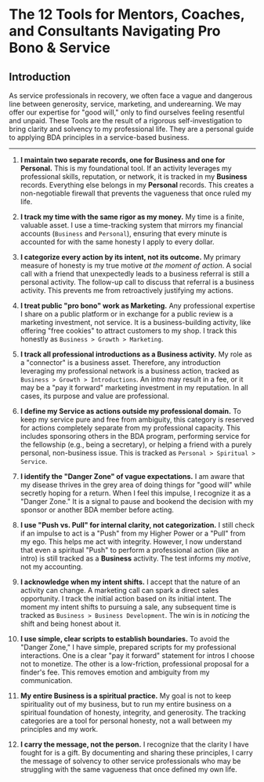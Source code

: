 # The 12 Tools for Mentors, Coaches, and Consultants Navigating Pro Bono & Service

## Introduction

As service professionals in recovery, we often face a vague and dangerous line between generosity, service, marketing, and underearning. 
We may offer our expertise for "good will," only to find ourselves feeling resentful and unpaid. 
These Tools are the result of a rigorous self-investigation to bring clarity and solvency to my professional life. 
They are a personal guide to applying BDA principles in a service-based business.

***

1.  **I maintain two separate records, one for Business and one for Personal.**
    This is my foundational tool. If an activity leverages my professional skills, reputation, or network, it is tracked in my **Business** records. Everything else belongs in my **Personal** records. This creates a non-negotiable firewall that prevents the vagueness that once ruled my life.

2.  **I track my time with the same rigor as my money.**
    My time is a finite, valuable asset. I use a time-tracking system that mirrors my financial accounts (`Business` and `Personal`), ensuring that every minute is accounted for with the same honesty I apply to every dollar.

3.  **I categorize every action by its intent, not its outcome.**
    My primary measure of honesty is my true motive *at the moment of action*. A social call with a friend that unexpectedly leads to a business referral is still a personal activity. The follow-up call to discuss that referral is a business activity. This prevents me from retroactively justifying my actions.

4.  **I treat public "pro bono" work as Marketing.**
    Any professional expertise I share on a public platform or in exchange for a public review is a marketing investment, not service. It is a business-building activity, like offering "free cookies" to attract customers to my shop. I track this honestly as `Business > Growth > Marketing`.

5.  **I track all professional introductions as a Business activity.**
    My role as a "connector" is a business asset. Therefore, any introduction leveraging my professional network is a business action, tracked as `Business > Growth > Introductions`. An intro may result in a fee, or it may be a "pay it forward" marketing investment in my reputation. In all cases, its purpose and value are professional.

6.  **I define my Service as actions outside my professional domain.**
    To keep my service pure and free from ambiguity, this category is reserved for actions completely separate from my professional capacity. This includes sponsoring others in the BDA program, performing service for the fellowship (e.g., being a secretary), or helping a friend with a purely personal, non-business issue. This is tracked as `Personal > Spiritual > Service`.

7.  **I identify the "Danger Zone" of vague expectations.**
    I am aware that my disease thrives in the grey area of doing things for "good will" while secretly hoping for a return. When I feel this impulse, I recognize it as a "Danger Zone." It is a signal to pause and bookend the decision with my sponsor or another BDA member before acting.

8.  **I use "Push vs. Pull" for internal clarity, not categorization.**
    I still check if an impulse to act is a "Push" from my Higher Power or a "Pull" from my ego. This helps me act with integrity. However, I now understand that even a spiritual "Push" to perform a professional action (like an intro) is still tracked as a **Business** activity. The test informs my *motive*, not my accounting.

9.  **I acknowledge when my intent shifts.**
    I accept that the nature of an activity can change. A marketing call can spark a direct sales opportunity. I track the initial action based on its initial intent. The moment my intent shifts to pursuing a sale, any subsequent time is tracked as `Business > Business Development`. The win is in *noticing* the shift and being honest about it.

10. **I use simple, clear scripts to establish boundaries.**
    To avoid the "Danger Zone," I have simple, prepared scripts for my professional interactions. One is a clear "pay it forward" statement for intros I choose not to monetize. The other is a low-friction, professional proposal for a finder's fee. This removes emotion and ambiguity from my communication.

11. **My entire Business is a spiritual practice.**
    My goal is not to keep spirituality out of my business, but to run my entire business on a spiritual foundation of honesty, integrity, and generosity. The tracking categories are a tool for personal honesty, not a wall between my principles and my work.

12. **I carry the message, not the person.**
    I recognize that the clarity I have fought for is a gift. By documenting and sharing these principles, I carry the message of solvency to other service professionals who may be struggling with the same vagueness that once defined my own life.

